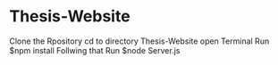 # Thesis-Website
Clone the Rpository
cd to directory Thesis-Website
open Terminal
Run $npm install
Follwing that Run $node Server.js
